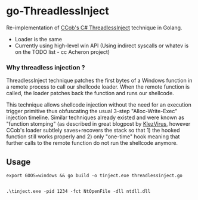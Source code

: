 # go-ThreadlessInject
Re-implementation of [CCob's C# ThreadlessInject](https://github.com/CCob/ThreadlessInject) technique in Golang. 

- Loader is the same
- Currently using high-level win API (Using indirect syscalls or whatev is on the TODO list - cc Acheron project)

### Why threadless injection ?
ThreadlessInject technique patches the first bytes of a Windows function in a remote process to call our shellcode loader. When the remote function is called, the loader patches back the function and runs our shellcode.

This technique allows shellcode injection without the need for an execution trigger primitive thus obfuscating the usual 3-step "Alloc-Write-Exec" injection timeline. Similar techniques already existed and were known as "function stomping" (as described in great blogpost by [KlezVirus](https://klezvirus.github.io/RedTeaming/AV_Evasion/FromInjectionToHijacking/]), however CCob's loader subtlely saves+recovers the stack so that 1) the hooked function still works properly and 2) only "one-time" hook meaning that further calls to the remote function do not run the shellcode anymore.

## Usage
```
export GOOS=windows && go build -o tinject.exe threadlessinject.go


.\tinject.exe -pid 1234 -fct NtOpenFile -dll ntdll.dll
```

